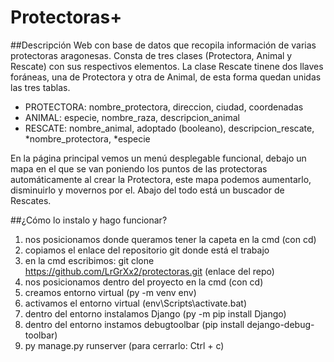 # Protectoras+
##Descripción
Web con base de datos que recopila información de varias protectoras aragonesas.
Consta de tres clases (Protectora, Animal y Rescate) con sus respectivos elementos.
La clase Rescate tinene dos llaves foráneas, una de Protectora y otra de Animal,
de esta forma quedan unidas las tres tablas.

- PROTECTORA: nombre_protectora, direccion, ciudad, coordenadas                              
- ANIMAL: especie, nombre_raza, descripcion_animal
- RESCATE: nombre_animal, adoptado (booleano), descripcion_rescate, *nombre_protectora, *especie
 
En la página principal vemos un menú desplegable funcional, debajo un mapa en el que se van poniendo
los puntos de las protectoras automáticamente al crear la Protectora, este mapa podemos aumentarlo, 
disminuirlo y movernos por el. Abajo del todo está un buscador de Rescates.


##¿Cómo lo instalo y hago funcionar?
1. nos posicionamos donde queramos tener la capeta en la cmd (con cd)
2. copiamos el enlace del repositorio git donde está el trabajo
3. en la cmd escribimos: git clone https://github.com/LrGrXx2/protectoras.git (enlace del repo)
4. nos posicionamos dentro del proyecto en la cmd (con cd)
5. creamos entorno virtual (py -m venv env)
6. activamos el entorno virtual (env\Scripts\activate.bat)
7. dentro del entorno instalamos Django (py -m pip install Django)
8. dentro del entorno instamos debugtoolbar (pip install dejango-debug-toolbar)
10. py manage.py runserver (para cerrarlo: Ctrl + c)
